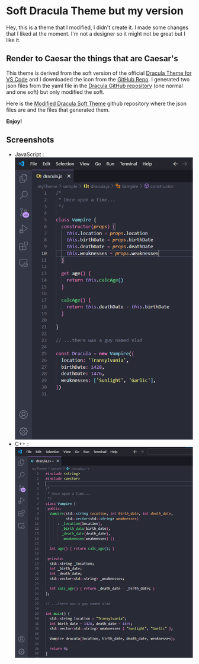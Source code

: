 # Soft Dracula Theme but my version

Hey, this is a theme that I modified, I didn't create it. I made some changes that I liked at the moment. I'm not a designer so it might not be great but I like it.

## Render to Caesar the things that are Caesar's

This theme is derived from the soft version of the official [Dracula Theme for VS Code](https://draculatheme.com/visual-studio-code) and I downloaded the icon from the [GitHub Repo](https://github.com/dracula/visual-studio-code/blob/master/icon.png). I generated two json files from the yaml file in the [Dracula GitHub repository](https://github.com/dracula/visual-studio-code) (one normal and one soft) but only modified the soft.

Here is the [Modified Dracula Soft Theme](https://github.com/PetitLu117/Modified-Dracula-Soft-Theme) github repository where the json files are and the files that generated them.

**Enjoy!**

## Screenshots

* JavaScript : ![screenshot](./screenshots/jsScreen.png)
* C++ : ![screenshot](./screenshots/cppScreen.png)


